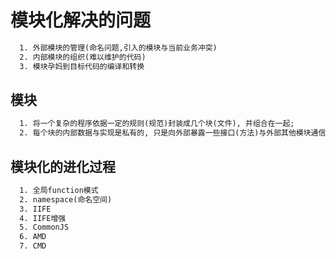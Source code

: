 # 模块化解决的问题
```txt
  1. 外部模块的管理(命名问题,引入的模块与当前业务冲突)
  2. 内部模块的组织(难以维护的代码)
  3. 模块孕妈到目标代码的编译和转换
```

## 模块
```txt
  1. 将一个复杂的程序依据一定的规则(规范)封装成几个块(文件), 并组合在一起;
  2. 每个块的内部数据与实现是私有的, 只是向外部暴露一些接口(方法)与外部其他模块通信;
```

## 模块化的进化过程
```txt
  1. 全局function模式
  2. namespace(命名空间)
  3. IIFE
  4. IIFE增强
  5. CommonJS
  6. AMD
  7. CMD
```

